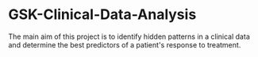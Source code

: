 # GSK-Clinical-Data-Analysis
The main aim of this project is to identify hidden patterns in a clinical data and determine the best predictors of a patient's response to treatment.
